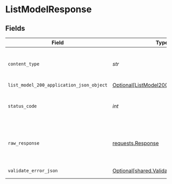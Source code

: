 # ListModelResponse


## Fields

| Field                                                                                           | Type                                                                                            | Required                                                                                        | Description                                                                                     |
| ----------------------------------------------------------------------------------------------- | ----------------------------------------------------------------------------------------------- | ----------------------------------------------------------------------------------------------- | ----------------------------------------------------------------------------------------------- |
| `content_type`                                                                                  | *str*                                                                                           | :heavy_check_mark:                                                                              | HTTP response content type for this operation                                                   |
| `list_model_200_application_json_object`                                                        | [Optional[ListModel200ApplicationJSON]](../../models/operations/listmodel200applicationjson.md) | :heavy_minus_sign:                                                                              | Ok                                                                                              |
| `status_code`                                                                                   | *int*                                                                                           | :heavy_check_mark:                                                                              | HTTP response status code for this operation                                                    |
| `raw_response`                                                                                  | [requests.Response](https://requests.readthedocs.io/en/latest/api/#requests.Response)           | :heavy_minus_sign:                                                                              | Raw HTTP response; suitable for custom response parsing                                         |
| `validate_error_json`                                                                           | [Optional[shared.ValidateErrorJSON]](../../models/shared/validateerrorjson.md)                  | :heavy_minus_sign:                                                                              | Validation Failed                                                                               |